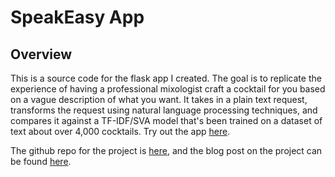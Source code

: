 # SpeakEasy App
## Overview

This is a source code for the flask app I created. The goal is to replicate the experience of having a professional mixologist craft a cocktail for you based on a vague description of what you want. It takes in a plain text request, transforms the request using natural language processing techniques, and compares it against a TF-IDF/SVA model that's been trained on a dataset of text about over 4,000 cocktails. Try out the app [here](https://speakeasy-ai-bartender.herokuapp.com/).

The github repo for the project is [here](https://github.com/BotScutters/SpeakEasy), and the blog post on the project can be found [here]("https:www.scottbutters.com").


